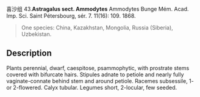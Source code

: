 喜沙组
43.**Astragalus sect. Ammodytes** Ammodytes Bunge Mém. Acad. Imp. Sci. Saint Pétersbourg, sér. 7. 11(16): 109. 1868.

> One species: China, Kazakhstan, Mongolia, Russia (Siberia), Uzbekistan.


## Description
Plants perennial, dwarf, caespitose, psammophytic, with prostrate stems covered with bifurcate hairs. Stipules adnate to petiole and nearly fully vaginate-connate behind stem and around petiole. Racemes subsessile, 1- or 2-flowered. Calyx tubular. Legumes short, 2-locular, few seeded.

